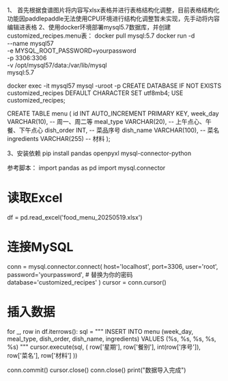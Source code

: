 1、 首先根据食谱图片将内容写xlsx表格并进行表格结构化调整，目前表格结构化功能因paddlepaddle无法使用CPU环境进行结构化调整暂未实现，先手动将内容编辑进表格
2、使用docker环境部署mysql5.7数据库，并创建customized_recipes.menu表：
docker pull mysql:5.7
docker run -d \
--name mysql57 \
-e MYSQL_ROOT_PASSWORD=yourpassword \
-p 3306:3306 \
-v /opt/mysql57/data:/var/lib/mysql \
 mysql:5.7


docker exec -it mysql57 mysql -uroot -p
CREATE DATABASE IF NOT EXISTS customized_recipes DEFAULT CHARACTER SET utf8mb4;
USE customized_recipes;

CREATE TABLE menu (
    id INT AUTO_INCREMENT PRIMARY KEY,
    week_day VARCHAR(10),        -- 周一、周二等
    meal_type VARCHAR(20),       -- 上午点心、午餐、下午点心
    dish_order INT,              -- 菜品序号
    dish_name VARCHAR(100),      -- 菜名
    ingredients VARCHAR(255)     -- 材料
);


3、安装依赖
pip install pandas openpyxl mysql-connector-python


参考脚本：
import pandas as pd
import mysql.connector

# 读取Excel
df = pd.read_excel('food_menu_20250519.xlsx')

# 连接MySQL
conn = mysql.connector.connect(
    host='localhost',
    port=3306,
    user='root',
    password='yourpassword',  # 替换为你的密码
    database='customized_recipes'
)
cursor = conn.cursor()

# 插入数据
for _, row in df.iterrows():
    sql = """
    INSERT INTO menu (week_day, meal_type, dish_order, dish_name, ingredients)
    VALUES (%s, %s, %s, %s, %s)
    """
    cursor.execute(sql, (
        row['星期'],
        row['餐别'],
        int(row['序号']),
        row['菜名'],
        row['材料']
    ))

conn.commit()
cursor.close()
conn.close()
print("数据导入完成")